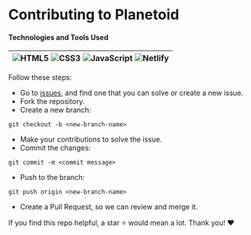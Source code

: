 # Contributing to Planetoid

#### Technologies and Tools Used

| ![HTML5](https://img.shields.io/badge/HTML5-E34F26?style=flat&logo=html5&logoColor=white) ![CSS3](https://img.shields.io/badge/CSS3-1572B6?style=flat&logo=css3&logoColor=white) ![JavaScript](https://img.shields.io/badge/JavaScript-323330?style=flat&logo=javascript&logoColor=F7DF1E) ![Netlify](https://img.shields.io/badge/Netlify-%2300C7B7.svg?style=flat&logo=netlify&logoColor=000000) |
|-|

Follow these steps:

- Go to [issues](https://github.com/garvitnegi17/planetoid/issues), and find one that you can solve or create a new issue.
- Fork the repository.
- Create a new branch:

```
git checkout -b <new-branch-name>
```

- Make your contributions to solve the issue.
- Commit the changes: 

```
git commit -m <commit message>
```

- Push to the branch:
```
git push origin <new-branch-name>
```

- Create a Pull Request, so we can review and merge it.

If you find this repo helpful, a star ⭐ would mean a lot. Thank you! ❤️